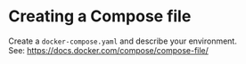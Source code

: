 # Creating a Compose file

Create a `docker-compose.yaml` and describe your environment.  
See: https://docs.docker.com/compose/compose-file/  
